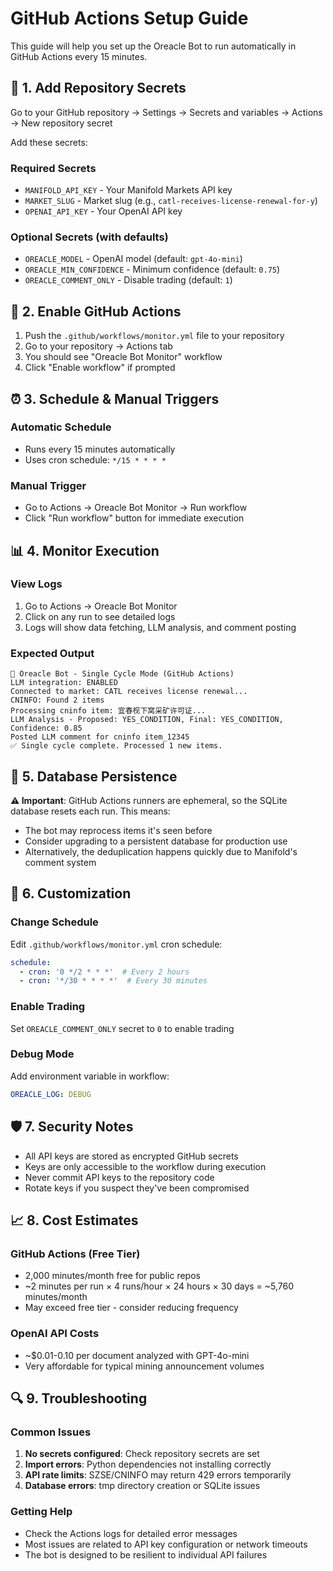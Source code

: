 # GitHub Actions Setup Guide

This guide will help you set up the Oreacle Bot to run automatically in GitHub Actions every 15 minutes.

## 🔐 1. Add Repository Secrets

Go to your GitHub repository → Settings → Secrets and variables → Actions → New repository secret

Add these secrets:

### Required Secrets
- `MANIFOLD_API_KEY` - Your Manifold Markets API key
- `MARKET_SLUG` - Market slug (e.g., `catl-receives-license-renewal-for-y`)
- `OPENAI_API_KEY` - Your OpenAI API key

### Optional Secrets (with defaults)
- `OREACLE_MODEL` - OpenAI model (default: `gpt-4o-mini`)
- `OREACLE_MIN_CONFIDENCE` - Minimum confidence (default: `0.75`)  
- `OREACLE_COMMENT_ONLY` - Disable trading (default: `1`)

## 🚀 2. Enable GitHub Actions

1. Push the `.github/workflows/monitor.yml` file to your repository
2. Go to your repository → Actions tab
3. You should see "Oreacle Bot Monitor" workflow
4. Click "Enable workflow" if prompted

## ⏰ 3. Schedule & Manual Triggers

### Automatic Schedule
- Runs every 15 minutes automatically
- Uses cron schedule: `*/15 * * * *`

### Manual Trigger
- Go to Actions → Oreacle Bot Monitor → Run workflow
- Click "Run workflow" button for immediate execution

## 📊 4. Monitor Execution

### View Logs
1. Go to Actions → Oreacle Bot Monitor
2. Click on any run to see detailed logs
3. Logs will show data fetching, LLM analysis, and comment posting

### Expected Output
```
🤖 Oreacle Bot - Single Cycle Mode (GitHub Actions)
LLM integration: ENABLED
Connected to market: CATL receives license renewal...
CNINFO: Found 2 items
Processing cninfo item: 宜春枧下窝采矿许可证...
LLM Analysis - Proposed: YES_CONDITION, Final: YES_CONDITION, Confidence: 0.85
Posted LLM comment for cninfo item_12345
✅ Single cycle complete. Processed 1 new items.
```

## 💾 5. Database Persistence

**⚠️ Important**: GitHub Actions runners are ephemeral, so the SQLite database resets each run. This means:

- The bot may reprocess items it's seen before
- Consider upgrading to a persistent database for production use
- Alternatively, the deduplication happens quickly due to Manifold's comment system

## 🔧 6. Customization

### Change Schedule
Edit `.github/workflows/monitor.yml` cron schedule:
```yaml
schedule:
  - cron: '0 */2 * * *'  # Every 2 hours
  - cron: '*/30 * * * *'  # Every 30 minutes
```

### Enable Trading
Set `OREACLE_COMMENT_ONLY` secret to `0` to enable trading

### Debug Mode
Add environment variable in workflow:
```yaml
OREACLE_LOG: DEBUG
```

## 🛡️ 7. Security Notes

- All API keys are stored as encrypted GitHub secrets
- Keys are only accessible to the workflow during execution
- Never commit API keys to the repository code
- Rotate keys if you suspect they've been compromised

## 📈 8. Cost Estimates

### GitHub Actions (Free Tier)
- 2,000 minutes/month free for public repos
- ~2 minutes per run × 4 runs/hour × 24 hours × 30 days = ~5,760 minutes/month
- May exceed free tier - consider reducing frequency

### OpenAI API Costs
- ~$0.01-0.10 per document analyzed with GPT-4o-mini
- Very affordable for typical mining announcement volumes

## 🔍 9. Troubleshooting

### Common Issues
1. **No secrets configured**: Check repository secrets are set
2. **Import errors**: Python dependencies not installing correctly
3. **API rate limits**: SZSE/CNINFO may return 429 errors temporarily
4. **Database errors**: tmp directory creation or SQLite issues

### Getting Help
- Check the Actions logs for detailed error messages
- Most issues are related to API key configuration or network timeouts
- The bot is designed to be resilient to individual API failures
